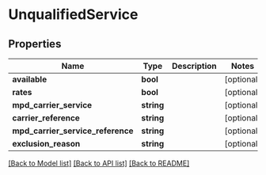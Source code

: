 # UnqualifiedService

## Properties
Name | Type | Description | Notes
------------ | ------------- | ------------- | -------------
**available** | **bool** |  | [optional] 
**rates** | **bool** |  | [optional] 
**mpd_carrier_service** | **string** |  | [optional] 
**carrier_reference** | **string** |  | [optional] 
**mpd_carrier_service_reference** | **string** |  | [optional] 
**exclusion_reason** | **string** |  | [optional] 

[[Back to Model list]](../README.md#documentation-for-models) [[Back to API list]](../README.md#documentation-for-api-endpoints) [[Back to README]](../README.md)


